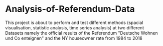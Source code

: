 # Analysis-of-Referendum-Data
This project is about to perform and test different methods (spacial visualisation, statistic analysis, time series analysis) at two different Datasets namely the official results of the Referendum "Deutsche Wohnen und Co enteignen" and the NY houseowner rate from 1984 to 2018
